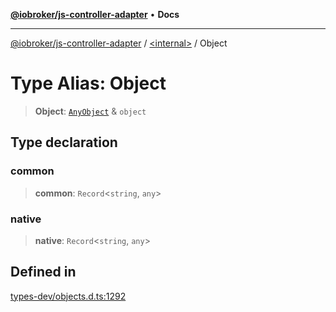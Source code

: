 [**@iobroker/js-controller-adapter**](../../README.md) • **Docs**

***

[@iobroker/js-controller-adapter](../../globals.md) / [\<internal\>](../README.md) / Object

# Type Alias: Object

> **Object**: [`AnyObject`](AnyObject.md) & `object`

## Type declaration

### common

> **common**: `Record`\<`string`, `any`\>

### native

> **native**: `Record`\<`string`, `any`\>

## Defined in

[types-dev/objects.d.ts:1292](https://github.com/ioBroker/ioBroker.js-controller/blob/b499d83cda369ad8a77cd1584bbda2b5b44bf993/packages/types-dev/objects.d.ts#L1292)
